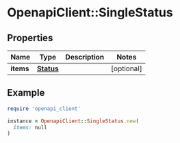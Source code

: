 # OpenapiClient::SingleStatus

## Properties

| Name | Type | Description | Notes |
| ---- | ---- | ----------- | ----- |
| **items** | [**Status**](Status.md) |  | [optional] |

## Example

```ruby
require 'openapi_client'

instance = OpenapiClient::SingleStatus.new(
  items: null
)
```

